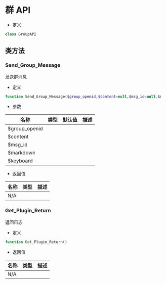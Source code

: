 # 群 API

- 定义

```php
class GroupAPI
```
## 类方法

### Send_Group_Message

发送群消息

- 定义

```php
function Send_Group_Message($group_openid,$content=null,$msg_id=null,$markdown=null,$keyboard=null)
```

- 参数

| 名称          | 类型 | 默认值 | 描述 |
| ------------- | ---- | ------ | ---- |
| $group_openid |      |        |      |
| $content      |      |        |      |
| $msg_id       |      |        |      |
| $markdown     |      |        |      |
| $keyboard     |      |        |      |

- 返回值

| 名称 | 类型 | 描述 |
| ---- | ---- | ---- |
| N/A  |      |      |

### Get_Plugin_Return

返回日志

- 定义

```php
function Get_Plugin_Return()
```

- 返回值

| 名称 | 类型 | 描述 |
| ---- | ---- | ---- |
| N/A  |      |      |
